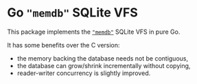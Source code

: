 # Go `"memdb"` SQLite VFS

This package implements the [`"memdb"`](https://sqlite.org/src/doc/tip/src/memdb.c)
SQLite VFS in pure Go.

It has some benefits over the C version:
- the memory backing the database needs not be contiguous,
- the database can grow/shrink incrementally without copying,
- reader-writer concurrency is slightly improved.